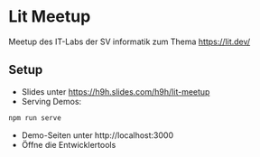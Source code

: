# Lit Meetup

Meetup des IT-Labs der SV informatik zum Thema https://lit.dev/

## Setup

- Slides unter https://h9h.slides.com/h9h/lit-meetup
- Serving Demos:
```javascript
npm run serve
```

- Demo-Seiten unter http://localhost:3000
- Öffne die Entwicklertools


